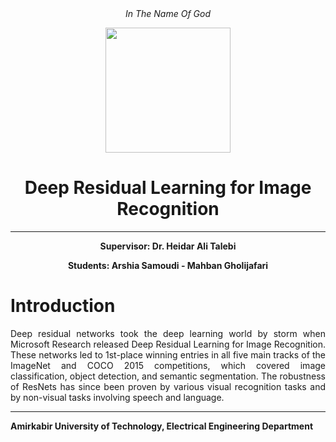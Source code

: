 <div align="center">
<i>In The Name Of God</i>

<p>
  <img src="https://user-images.githubusercontent.com/47852354/138564509-b5dffb4e-f48b-4db5-b8a4-1385ef2b22c8.png" width="200">
</p>

# Deep Residual Learning for Image Recognition
---
**Supervisor: Dr. Heidar Ali Talebi** 

**Students: Arshia Samoudi - Mahban Gholijafari**
</div>

# Introduction
<div align = "justify"> 

Deep residual networks took the deep learning world by storm when Microsoft Research released Deep Residual Learning for Image Recognition. These networks led to 1st-place winning entries in all five main tracks of the ImageNet and COCO 2015 competitions, which covered image classification, object detection, and semantic segmentation. The robustness of ResNets has since been proven by various visual recognition tasks and by non-visual tasks involving speech and language.

</div>



----
**Amirkabir University of Technology, Electrical Engineering Department**















